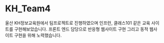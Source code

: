 # KH_Team4
울산 KH정보교육원에서 팀프로젝트로 진행하였으며 인프런, 클래스101 같은 교육 사이트를 구현해보았습니다.
프론트 엔드 담당으로 반응형 웹사이트 구현 그리고 동적 웹사이트 구현을 위해 노력했습니다.

